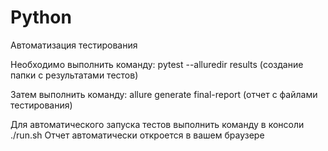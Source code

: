 # Python
Автоматизация тестирования

Необходимо выполнить команду:
pytest --alluredir results (создание папки с результатами тестов)

Затем выполнить команду:
allure generate final-report (отчет с файлами тестирования)

Для автоматического запуска тестов выполнить команду в консоли ./run.sh
Отчет автоматически откроется в вашем браузере